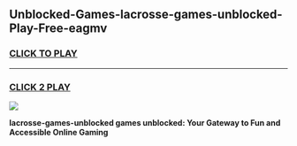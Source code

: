 
## Unblocked-Games-lacrosse-games-unblocked-Play-Free-eagmv
<h3>
<a href="https://premium76.site?title=lacrosse-games-unblocked&ref=10A">CLICK TO PLAY</a></h3>
<hr>

<h3>
<a href="https://premium76.site?title=lacrosse-games-unblocked&ref=10A">CLICK 2 PLAY</a>
  
</h3>

<a href="https://premium76.site?title=lacrosse-games-unblocked&ref=10A"><img src="https://clearcache.store/games.png"></a>


**lacrosse-games-unblocked games unblocked: Your Gateway to Fun and Accessible Online Gaming**
